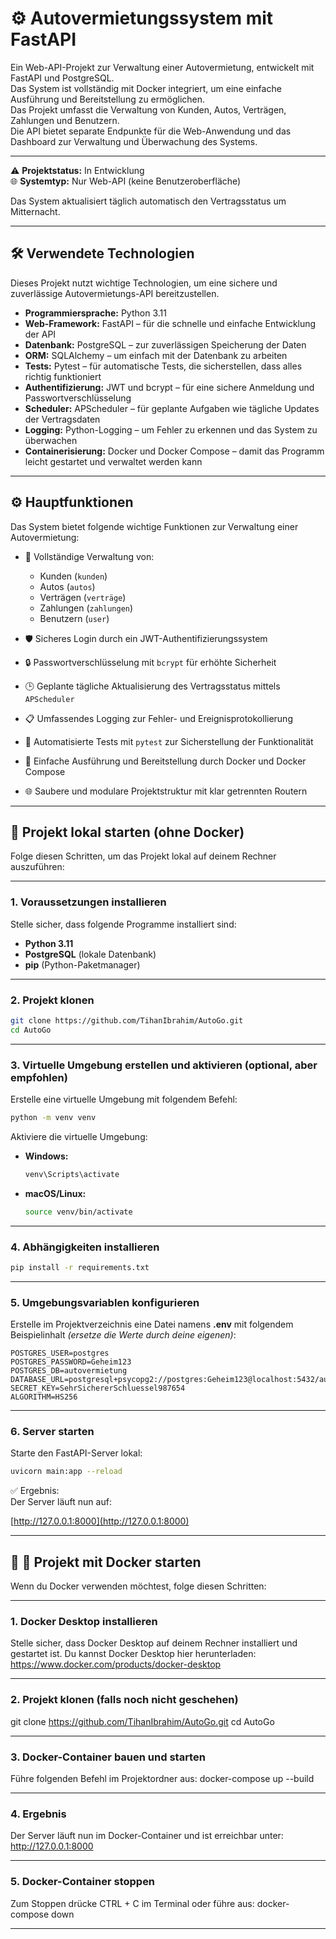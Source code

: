# ⚙️ Autovermietungssystem mit FastAPI

Ein Web-API-Projekt zur Verwaltung einer Autovermietung, entwickelt mit FastAPI und PostgreSQL.  
Das System ist vollständig mit Docker integriert, um eine einfache Ausführung und Bereitstellung zu ermöglichen.  
Das Projekt umfasst die Verwaltung von Kunden, Autos, Verträgen, Zahlungen und Benutzern.  
Die API bietet separate Endpunkte für die Web-Anwendung und das Dashboard zur Verwaltung und Überwachung des Systems.

---

⚠️ **Projektstatus:** In Entwicklung  
🌐 **Systemtyp:** Nur Web-API (keine Benutzeroberfläche)  

Das System aktualisiert täglich automatisch den Vertragsstatus um Mitternacht.

---

## 🛠️ Verwendete Technologien

Dieses Projekt nutzt wichtige Technologien, um eine sichere und zuverlässige Autovermietungs-API bereitzustellen.

- **Programmiersprache:** Python 3.11  
- **Web-Framework:** FastAPI – für die schnelle und einfache Entwicklung der API  
- **Datenbank:** PostgreSQL – zur zuverlässigen Speicherung der Daten  
- **ORM:** SQLAlchemy – um einfach mit der Datenbank zu arbeiten  
- **Tests:** Pytest – für automatische Tests, die sicherstellen, dass alles richtig funktioniert  
- **Authentifizierung:** JWT und bcrypt – für eine sichere Anmeldung und Passwortverschlüsselung  
- **Scheduler:** APScheduler – für geplante Aufgaben wie tägliche Updates der Vertragsdaten  
- **Logging:** Python-Logging – um Fehler zu erkennen und das System zu überwachen  
- **Containerisierung:** Docker und Docker Compose – damit das Programm leicht gestartet und verwaltet werden kann  

---

## ⚙️ Hauptfunktionen

Das System bietet folgende wichtige Funktionen zur Verwaltung einer Autovermietung:

- 🧾 Vollständige Verwaltung von:  
  - Kunden (`kunden`)  
  - Autos (`autos`)  
  - Verträgen (`verträge`)  
  - Zahlungen (`zahlungen`)  
  - Benutzern (`user`)  

- 🛡️ Sicheres Login durch ein JWT-Authentifizierungssystem  
- 🔒 Passwortverschlüsselung mit `bcrypt` für erhöhte Sicherheit  
- 🕒 Geplante tägliche Aktualisierung des Vertragsstatus mittels `APScheduler`  
- 📋 Umfassendes Logging zur Fehler- und Ereignisprotokollierung  
- 🧪 Automatisierte Tests mit `pytest` zur Sicherstellung der Funktionalität  
- 🐳 Einfache Ausführung und Bereitstellung durch Docker und Docker Compose  
- 🌐 Saubere und modulare Projektstruktur mit klar getrennten Routern  

---

## 🚀 Projekt lokal starten (ohne Docker)

Folge diesen Schritten, um das Projekt lokal auf deinem Rechner auszuführen:

---

### 1. Voraussetzungen installieren

Stelle sicher, dass folgende Programme installiert sind:

- **Python 3.11**  
- **PostgreSQL** (lokale Datenbank)  
- **pip** (Python-Paketmanager)  

---

### 2. Projekt klonen

```bash
git clone https://github.com/TihanIbrahim/AutoGo.git
cd AutoGo
```

---

### 3. Virtuelle Umgebung erstellen und aktivieren (optional, aber empfohlen)

Erstelle eine virtuelle Umgebung mit folgendem Befehl:

```bash
python -m venv venv
```

Aktiviere die virtuelle Umgebung:

- **Windows:**
  ```bash
  venv\Scripts\activate
  ```
- **macOS/Linux:**
  ```bash
  source venv/bin/activate
  ```

---

### 4. Abhängigkeiten installieren

```bash
pip install -r requirements.txt
```

---

### 5. Umgebungsvariablen konfigurieren

Erstelle im Projektverzeichnis eine Datei namens **.env** mit folgendem Beispielinhalt *(ersetze die Werte durch deine eigenen)*:

```
POSTGRES_USER=postgres
POSTGRES_PASSWORD=Geheim123
POSTGRES_DB=autovermietung
DATABASE_URL=postgresql+psycopg2://postgres:Geheim123@localhost:5432/autovermietung
SECRET_KEY=SehrSichererSchluessel987654
ALGORITHM=HS256
```

---

### 6. Server starten

Starte den FastAPI-Server lokal:

```bash
uvicorn main:app --reload
```

✅ Ergebnis:  
Der Server läuft nun auf:

[http://127.0.0.1:8000](http://127.0.0.1:8000)

--------------------------------------------------------------------

## 🚀 🐳 Projekt mit Docker starten

Wenn du Docker verwenden möchtest, folge diesen Schritten:

---

### 1. Docker Desktop installieren
Stelle sicher, dass Docker Desktop auf deinem Rechner installiert und gestartet ist.
Du kannst Docker Desktop hier herunterladen: https://www.docker.com/products/docker-desktop


---

### 2. Projekt klonen (falls noch nicht geschehen)

git clone https://github.com/TihanIbrahim/AutoGo.git
cd AutoGo

---

### 3. Docker-Container bauen und starten

Führe folgenden Befehl im Projektordner aus:
docker-compose up --build

---

### 4. Ergebnis
Der Server läuft nun im Docker-Container und ist erreichbar unter: http://127.0.0.1:8000


---

### 5. Docker-Container stoppen
Zum Stoppen drücke CTRL + C im Terminal oder führe aus:
docker-compose down

---